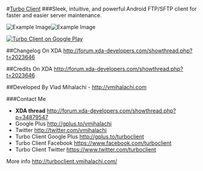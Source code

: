#<a href="http://turboclient.vmihalachi.com/">Turbo Client</a>
###Sleek, intuitive, and powerful Android FTP/SFTP client for faster and easier server maintenance.

![Example Image][1]![Example Image][2]

<a href="http://play.google.com/store/apps/details?id=turbo.client">
  <img alt="Turbo Client on Google Play"
         src="http://developer.android.com/images/brand/en_generic_rgb_wo_60.png" />
</a>

##Changelog
On XDA http://forum.xda-developers.com/showthread.php?t=2023646

##Credits
On XDA http://forum.xda-developers.com/showthread.php?t=2023646 

##Developed By
Vlad Mihalachi - http://vmihalachi.com

###Contact Me
* **XDA thread** http://forum.xda-developers.com/showthread.php?p=34879547
* Google Plus http://gplus.to/vmihalachi
* Twitter http://twitter.com/vmihalachi
* Turbo Client Google Plus http://gplus.to/turboclient
* Turbo Client Facebook https://www.facebook.com/turboclient
* Turbo Client Twitter https://www.twitter.com/turboclient

More info http://turboclient.vmihalachi.com/

 [1]: https://lh5.googleusercontent.com/-3zyXjXcl4gc/UTIFAvhGwOI/AAAAAAAAC6o/fbsGvlCOuYI/s509/nexus71.png
 [2]: https://lh4.googleusercontent.com/-qjnHlsgQSug/UTIFE272o3I/AAAAAAAAC64/7D3mx0POZAo/s509/nexus72.png
